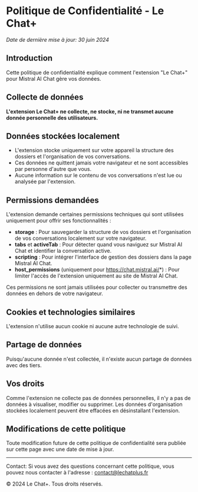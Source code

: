 # Politique de Confidentialité - Le Chat+

*Date de dernière mise à jour: 30 juin 2024*

## Introduction

Cette politique de confidentialité explique comment l'extension "Le Chat+" pour Mistral AI Chat gère vos données.

## Collecte de données

**L'extension Le Chat+ ne collecte, ne stocke, ni ne transmet aucune donnée personnelle des utilisateurs.**

## Données stockées localement

- L'extension stocke uniquement sur votre appareil la structure des dossiers et l'organisation de vos conversations.
- Ces données ne quittent jamais votre navigateur et ne sont accessibles par personne d'autre que vous.
- Aucune information sur le contenu de vos conversations n'est lue ou analysée par l'extension.

## Permissions demandées

L'extension demande certaines permissions techniques qui sont utilisées uniquement pour offrir ses fonctionnalités :

- **storage** : Pour sauvegarder la structure de vos dossiers et l'organisation de vos conversations localement sur votre navigateur.
- **tabs** et **activeTab** : Pour détecter quand vous naviguez sur Mistral AI Chat et identifier la conversation active.
- **scripting** : Pour intégrer l'interface de gestion des dossiers dans la page Mistral AI Chat.
- **host_permissions** (uniquement pour https://chat.mistral.ai/*) : Pour limiter l'accès de l'extension uniquement au site de Mistral AI Chat.

Ces permissions ne sont jamais utilisées pour collecter ou transmettre des données en dehors de votre navigateur.

## Cookies et technologies similaires

L'extension n'utilise aucun cookie ni aucune autre technologie de suivi.

## Partage de données

Puisqu'aucune donnée n'est collectée, il n'existe aucun partage de données avec des tiers.

## Vos droits

Comme l'extension ne collecte pas de données personnelles, il n'y a pas de données à visualiser, modifier ou supprimer. Les données d'organisation stockées localement peuvent être effacées en désinstallant l'extension.

## Modifications de cette politique

Toute modification future de cette politique de confidentialité sera publiée sur cette page avec une date de mise à jour.

---

Contact: Si vous avez des questions concernant cette politique, vous pouvez nous contacter à l'adresse : [contact@lechatplus.fr](mailto:contact@lechatplus.fr)

© 2024 Le Chat+. Tous droits réservés. 